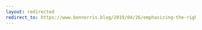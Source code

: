 ```yaml
---
layout: redirected
redirect_to: https://www.bennorris.blog/2019/04/26/emphasizing-the-right.html
---
```

